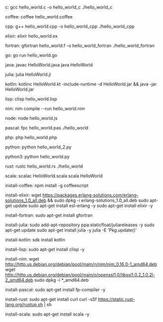 c:
	gcc hello_world.c -o hello_world_c
	./hello_world_c
	
coffee:
	coffee hello_world.coffee
  
cpp:
	g++ hello_world.cpp -o hello_world_cpp
	./hello_world_cpp
	
elixir:
	elixir hello_world.ex
	
fortran:
	gfortran hello_world.f -o hello_world_fortran
	./hello_world_fortran
	
go:
	go run hello_world.go

java:
	javac HelloWorld.java
	java HelloWorld

julia:
	julia HelloWorld.jl
	
kotlin:
	kotlinc HelloWorld.kt -include-runtime -d HelloWorld.jar && java -jar HelloWorld.jar
	
lisp:
	clisp hello_world.lisp

nim:
	nim compile --run hello_world.nim
	
node:
	node hello_world.js
	
pascal:
	 fpc hello_world.pas
	 ./hello_world

php:
	php hello_world.php
	
python:
	python hello_world_2.py
	
python3:
	python hello_world.py
	
rust:
	 rustc hello_world.rs
	  ./hello_world
	  
scala:
	scalac HelloWorld.scala
	scala HelloWorld

install-coffee:
	npm install -g coffeescript
	
install-elixir:
	wget https://packages.erlang-solutions.com/erlang-solutions_1.0_all.deb && sudo dpkg -i erlang-solutions_1.0_all.deb
	sudo apt-get update
	sudo apt-get install esl-erlang -y
	sudo apt-get install elixir -y
	
install-fortran:
	sudo apt-get install gfortran
	
install-julia:
	sudo add-apt-repository ppa:staticfloat/juliareleases -y
	sudo apt-get update
	sudo apt-get install julia -y
	julia -E 'Pkg.update()'
	
install-kotlin:
	sdk install kotlin
	
install-lisp:
	sudo apt-get install clisp -y
	
install-nim:
	wget http://http.us.debian.org/debian/pool/main/n/nim/nim_0.16.0-1_amd64.deb
	wget http://http.us.debian.org/debian/pool/main/o/openssl1.0/libssl1.0.2_1.0.2l-2_amd64.deb
	sudo dpkg -i *_amd64.deb
	
install-pascal:
	sudo apt-get install fp-compiler -y
	
install-rust:
	sudo apt-get install curl
	curl -sSf https://static.rust-lang.org/rustup.sh | sh
	
install-scala:
	sudo apt-get install scala -y
